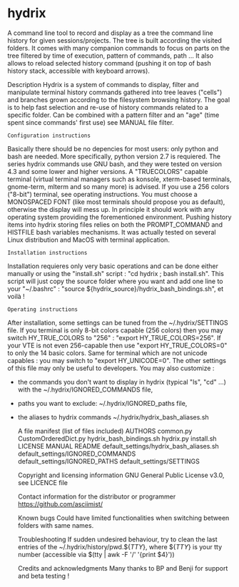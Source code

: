 # hydrix
A command line tool to record and display as a tree the command line history for given sessions/projects. The tree is built according the visited folders. It comes with many companion commands to focus on parts on the tree filtered by time of execution, pattern of commands, path ... It also allows to reload selected history command (pushing it on top of bash history stack, accessible with keyboard arrows).


  Description
Hydrix is a system of commands to display, filter and manipulate terminal history commands gathered into tree leaves ("cells") and branches grown according to the filesystem browsing history. The goal is to help fast selection and re-use of history commands related to a specific folder.
Can be combined with a pattern filter and an "age" (time spent since commands' first use)
see MANUAL file
filter.

    Configuration instructions
Basically there should be no depencies for most users: only python and bash are needed.
More specifically, python version 2.7 is requiered. The series hydrix commands use GNU bash, and they were tested on version 4.3 and some lower and higher versions.
A "TRUECOLORS" capable terminal (virtual terminal managers such as konsole, xterm-based terminals, gnome-term, mlterm and so many more) is advised. If you use a 256 colors ("8-bit") terminal, see operating instructions.
You must choose a MONOSPACED FONT (like most terminals should propose you as default), otherwise the display will mess up.
In principle it should work with any operating system providing the forementioned environment.
Pushing history items into hydrix storing files relies on both the PROMPT_COMMAND and HISTFILE bash variables mechanisms.
It was actually tested on several Linux distribution and MacOS with terminal application.

    Installation instructions
Installation requieres only very basic operations and can be done either manually or using the "install.sh" script : "cd hydrix ; bash install.sh". This script will just copy the source folder where you want and add one line to your "~/.bashrc" : "source ${hydrix_source}/hydrix_bash_bindings.sh", et voilà !

    Operating instructions
 After installation, some settings can be tuned from the ~/.hydrix/SETTINGS file. If you terminal is only 8-bit colors capable (256 colors) then you may switch HY_TRUE_COLORS to "256" :
"export HY_TRUE_COLORS=256". If your VTE is not even 256-capable then use "export HY_TRUE_COLORS=0" to only the 14 basic colors.  Same for terminal which are not unicode capables : you may switch to "export HY_UNICODE=0". The other settings of this file may only be useful to developers.
You may also customize :
- the commands you don't want to display in hydrix (typical "ls", "cd" ...) with the ~/.hydrix/IGNORED_COMMANDS file,
- paths you want to exclude: ~/.hydrix/IGNORED_paths file,
- the aliases to hydrix commands ~/.hydrix/hydrix_bash_aliases.sh

    A file manifest (list of files included)
AUTHORS
common.py
CustomOrderedDict.py
hydrix_bash_bindings.sh
hydrix.py
install.sh
LICENSE
MANUAL
README
default_settings/hydrix_bash_aliases.sh
default_settings/IGNORED_COMMANDS
default_settings/IGNORED_PATHS
default_settings/SETTINGS

    Copyright and licensing information
GNU General Public License v3.0, see LICENCE file

    Contact information for the distributor or programmer
https://github.com/asciimist/
    
    Known bugs
Could have limited functionalities when switching between folders with same names. 
    
    Troubleshooting
If sudden undesired behaviour, try to clean the last entries of the ~/.hydrix/history/pwd.${_TTY_}, where ${_TTY_} is your tty number (accessible via $(tty | awk -F '/' '{print $4}'))
    
    Credits and acknowledgments
Many thanks to BP and Benji for support and beta testing !
